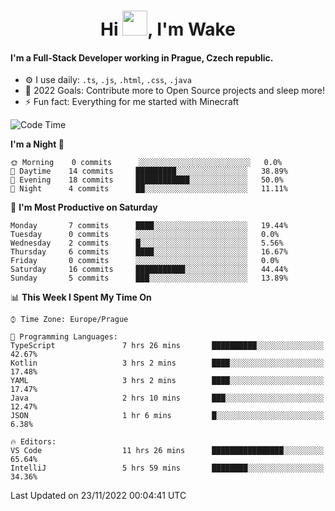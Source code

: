 <h1 align="center">Hi <img src="https://raw.githubusercontent.com/MrWakeCZ/MrWakeCZ/master/Hi.gif" width="40px" />, I'm Wake</h1>

#### I'm a Full-Stack Developer working in Prague, Czech republic.
- ⚙️ I use daily: `.ts`, `.js`, `.html`, `.css`, `.java`
- 🥅 2022 Goals: Contribute more to Open Source projects and sleep more!
- ⚡ Fun fact: Everything for me started with Minecraft

<!--START_SECTION:waka-->
![Code Time](http://img.shields.io/badge/Code%20Time-2%2C812%20hrs%2013%20mins-blue)

**I'm a Night 🦉** 

```text
🌞 Morning    0 commits      ░░░░░░░░░░░░░░░░░░░░░░░░░   0.0% 
🌆 Daytime    14 commits     █████████░░░░░░░░░░░░░░░░   38.89% 
🌃 Evening    18 commits     ████████████░░░░░░░░░░░░░   50.0% 
🌙 Night      4 commits      ██░░░░░░░░░░░░░░░░░░░░░░░   11.11%

```
📅 **I'm Most Productive on Saturday** 

```text
Monday       7 commits      ████░░░░░░░░░░░░░░░░░░░░░   19.44% 
Tuesday      0 commits      ░░░░░░░░░░░░░░░░░░░░░░░░░   0.0% 
Wednesday    2 commits      █░░░░░░░░░░░░░░░░░░░░░░░░   5.56% 
Thursday     6 commits      ████░░░░░░░░░░░░░░░░░░░░░   16.67% 
Friday       0 commits      ░░░░░░░░░░░░░░░░░░░░░░░░░   0.0% 
Saturday     16 commits     ███████████░░░░░░░░░░░░░░   44.44% 
Sunday       5 commits      ███░░░░░░░░░░░░░░░░░░░░░░   13.89%

```


📊 **This Week I Spent My Time On** 

```text
⌚︎ Time Zone: Europe/Prague

💬 Programming Languages: 
TypeScript               7 hrs 26 mins       ██████████░░░░░░░░░░░░░░░   42.67% 
Kotlin                   3 hrs 2 mins        ████░░░░░░░░░░░░░░░░░░░░░   17.48% 
YAML                     3 hrs 2 mins        ████░░░░░░░░░░░░░░░░░░░░░   17.47% 
Java                     2 hrs 10 mins       ███░░░░░░░░░░░░░░░░░░░░░░   12.47% 
JSON                     1 hr 6 mins         █░░░░░░░░░░░░░░░░░░░░░░░░   6.38%

🔥 Editors: 
VS Code                  11 hrs 26 mins      ████████████████░░░░░░░░░   65.64% 
IntelliJ                 5 hrs 59 mins       ████████░░░░░░░░░░░░░░░░░   34.36%

```


 Last Updated on 23/11/2022 00:04:41 UTC
<!--END_SECTION:waka-->
